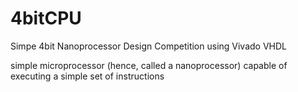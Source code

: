 # 4bitCPU
Simpe 4bit Nanoprocessor Design Competition using Vivado VHDL 

simple microprocessor (hence, called a nanoprocessor) capable of executing a simple set of instructions
